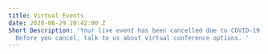 ```yaml
---
title: Virtual Events
date: 2020-06-29 20:42:00 Z
Short Description: 'Your live event has been cancelled due to COVID-19. Now what?
  Before you cancel, talk to us about virtual conference options. '
---
```


